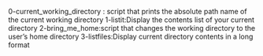 0-current_working_directory : script that prints the absolute path name of the current working directory
1-listit:Display the contents list of your current directory
2-bring_me_home:script that changes the working directory to the user’s home directory
3-listfiles:Display current directory contents in a long format
